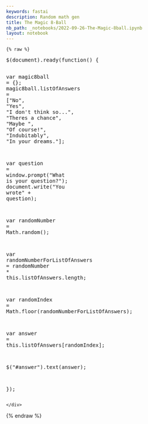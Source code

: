 ```yaml
---
keywords: fastai
description: Random math gen
title: The Magic 8-Ball
nb_path: _notebooks/2022-09-26-The-Magic-8ball.ipynb
layout: notebook
---
```


<!--
#################################################
### THIS FILE WAS AUTOGENERATED! DO NOT EDIT! ###
#################################################
# file to edit: _notebooks/2022-09-26-The-Magic-8ball.ipynb
-->

<div class="container" id="notebook-container">
        
    {% raw %}
    
<div class="cell border-box-sizing code_cell rendered">
<div class="input">

<div class="inner_cell">
    <div class="input_area">
<div class=" highlight hl-ipython3"><pre><span></span><span class="err">$</span><span class="p">(</span><span class="n">document</span><span class="p">)</span><span class="o">.</span><span class="n">ready</span><span class="p">(</span><span class="n">function</span><span class="p">()</span> <span class="p">{</span>

<span class="n">var</span> <span class="n">magic8ball</span> <span class="o">=</span> <span class="p">{};</span>
<span class="n">magic8ball</span><span class="o">.</span><span class="n">listOfAnswers</span> <span class="o">=</span> <span class="p">[</span><span class="s2">&quot;No&quot;</span><span class="p">,</span> <span class="s2">&quot;Yes&quot;</span><span class="p">,</span> <span class="s2">&quot;I don&#39;t think so...&quot;</span><span class="p">,</span> <span class="s2">&quot;Theres a chance&quot;</span><span class="p">,</span> <span class="s2">&quot;Maybe &quot;</span><span class="p">,</span> <span class="s2">&quot;Of course!&quot;</span><span class="p">,</span> <span class="s2">&quot;Indubitably&quot;</span><span class="p">,</span> <span class="s2">&quot;In your dreams.&quot;</span><span class="p">];</span>

<span class="n">var</span> <span class="n">question</span> <span class="o">=</span> <span class="n">window</span><span class="o">.</span><span class="n">prompt</span><span class="p">(</span><span class="s2">&quot;What is your question?&quot;</span><span class="p">);</span>
<span class="n">document</span><span class="o">.</span><span class="n">write</span><span class="p">(</span><span class="s2">&quot;You wrote&quot;</span> <span class="o">+</span> <span class="n">question</span><span class="p">);</span>

<span class="n">var</span> <span class="n">randomNumber</span> <span class="o">=</span> <span class="n">Math</span><span class="o">.</span><span class="n">random</span><span class="p">();</span>

<span class="n">var</span> <span class="n">randomNumberForListOfAnswers</span> <span class="o">=</span> <span class="n">randomNumber</span> <span class="o">*</span> <span class="n">this</span><span class="o">.</span><span class="n">listOfAnswers</span><span class="o">.</span><span class="n">length</span><span class="p">;</span>

<span class="n">var</span> <span class="n">randomIndex</span> <span class="o">=</span> <span class="n">Math</span><span class="o">.</span><span class="n">floor</span><span class="p">(</span><span class="n">randomNumberForListOfAnswers</span><span class="p">);</span>

<span class="n">var</span> <span class="n">answer</span> <span class="o">=</span> <span class="n">this</span><span class="o">.</span><span class="n">listOfAnswers</span><span class="p">[</span><span class="n">randomIndex</span><span class="p">];</span>

<span class="err">$</span><span class="p">(</span><span class="s2">&quot;#answer&quot;</span><span class="p">)</span><span class="o">.</span><span class="n">text</span><span class="p">(</span><span class="n">answer</span><span class="p">);</span>

<span class="p">});</span>
</pre></div>

    </div>
</div>
</div>

</div>
    {% endraw %}

</div>
 

